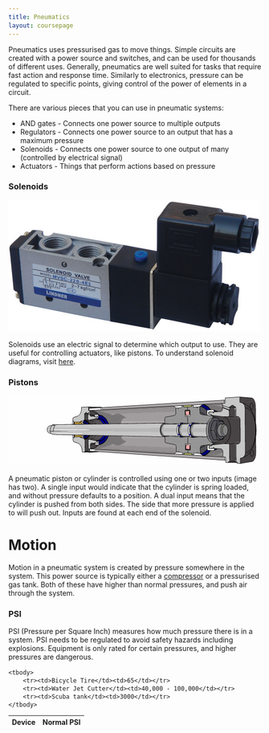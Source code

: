 ```yaml
---
title: Pneumatics
layout: coursepage
---
```


Pneumatics uses pressurised gas to move things. Simple circuits are created with a power source and switches, and can be used for thousands of different uses. Generally, pneumatics are well suited for tasks that require fast action and response time. Similarly to electronics, pressure can be regulated to specific points, giving control of the power of elements in a circuit.

There are various pieces that you can use in pneumatic systems:

- AND gates - Connects one power source to multiple outputs
- Regulators - Connects one power source to an output that has a maximum pressure
- Solenoids - Connects one power source to one output of many (controlled by electrical signal)
- Actuators - Things that perform actions based on pressure

### Solenoids
![](/img/solenoid.jpg)

Solenoids use an electric signal to determine which output to use. They are useful for controlling actuators, like pistons. To understand solenoid diagrams, visit [here](http://www.solenoidvalvesuk.com/solenoidsymbols.asp).

### Pistons
![](/img/cylinder.gif)

A pneumatic piston or cylinder is controlled using one or two inputs (image has two). A single input would indicate that the cylinder is spring loaded, and without pressure defaults to a position. A dual input means that the cylinder is pushed from both sides. The side that more pressure is applied to will push out. Inputs are found at each end of the solenoid.

# Motion
Motion in a pneumatic system is created by pressure somewhere in the system. This power source is typically either a [compressor](https://en.wikipedia.org/wiki/Gas_compressor) or a pressurised gas tank. Both of these have higher than normal pressures, and push air through the system.

### PSI
PSI (Pressure per Square Inch) measures how much pressure there is in a system. PSI needs to be regulated to avoid safety hazards including explosions. Equipment is only rated for certain pressures, and higher pressures are dangerous.

<table class="table table-bordered">
    <thead>
        <tr><th>Device</th><th>Normal PSI</th></tr>
    </thead>

    <tbody>
        <tr><td>Bicycle Tire</td><td>65</td></tr>
        <tr><td>Water Jet Cutter</td><td>40,000 - 100,000</td></tr>
        <tr><td>Scuba tank</td><td>3000</td></tr>
    </tbody>
</table>
